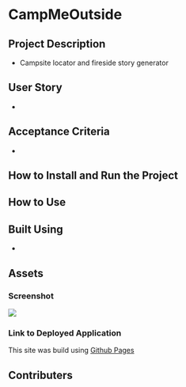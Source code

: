 # CampMeOutside 

## Project Description

* Campsite locator and fireside story generator

## User Story

* 

## Acceptance Criteria

* 

## How to Install and Run the Project
 
 
## How to Use 
 
 
## Built Using

* 


## Assets 

### Screenshot 

<!-- Make sure to resize the pictures so they fit appropriately  -->
![](./assets/####)

### Link to Deployed Application

<!-- Link -->

This site was build using [Github Pages]()
 
## Contributers


